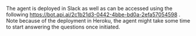 The agent is deployed in Slack as well as can be accessed using the following https://bot.api.ai/2c1b21d3-0442-4bbe-bd0a-2efa57054598 . Note because of the deployment in Heroku, the agent might take some time to start answering the questions once initiated. 
